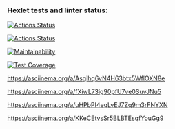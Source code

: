 ### Hexlet tests and linter status:
[![Actions Status](https://github.com/AlexanderAverin/backend-project-lvl2/workflows/hexlet-check/badge.svg)](https://github.com/AlexanderAverin/backend-project-lvl2/actions)

[![Actions Status](https://github.com/AlexanderAverin/backend-project-lvl2/workflows/build/badge.svg)](https://github.com/AlexanderAverin/backend-project-lvl2/actions)

[![Maintainability](https://api.codeclimate.com/v1/badges/36a4c37ace545b083d29/maintainability)](https://codeclimate.com/github/AlexanderAverin/backend-project-lvl2/maintainability)

[![Test Coverage](https://api.codeclimate.com/v1/badges/36a4c37ace545b083d29/test_coverage)](https://codeclimate.com/github/AlexanderAverin/backend-project-lvl2/test_coverage)

https://asciinema.org/a/Asgihq6vN4H63btx5WflOXN8e

https://asciinema.org/a/fXiwL73ig90pfU7ve0SuvJNu5

https://asciinema.org/a/uHPbPI4eqLvEJ7Zq9m3rFNYXN

https://asciinema.org/a/KKeCEtvsSr5BLBTEsqfYouGg9